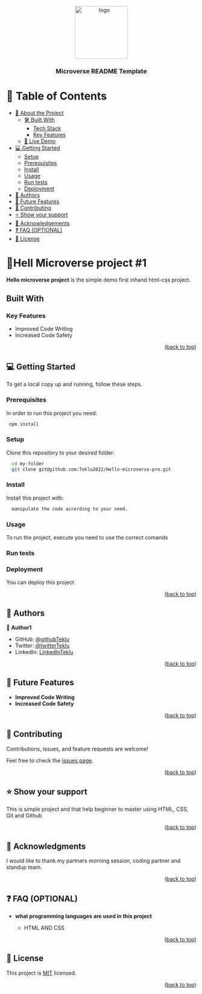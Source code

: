 <a name="readme-top"></a>

<!--
HOW TO USE:
This is an example of how you may give instructions on setting up your project locally.

Modify this file to match your project and remove sections that don't apply.

REQUIRED SECTIONS:
- Table of Contents
- About the Project
  - Built With
  - Live Demo
- Getting Started
- Authors
- Future Features
- Contributing
- Show your support
- Acknowledgements
- License

OPTIONAL SECTIONS:
- FAQ

After you're finished please remove all the comments and instructions!
-->

<div align="center">
  <img src="https://encrypted-tbn0.gstatic.com/images?q=tbn:ANd9GcTnVNs5thszyH3oyDuTr3rAJwQ3ukBknYz6wEuJlIt-Ow&s" alt="logo" width="140"  height="auto" />
  <br/>

  <h3><b>Microverse README Template</b></h3>

</div>

<!-- TABLE OF CONTENTS -->

# 📗 Table of Contents

- [📖 About the Project](#about-project)
  - [🛠 Built With](#built-with)
    - [Tech Stack](#tech-stack)
    - [Key Features](#key-features)
  - [🚀 Live Demo](#live-demo)
- [💻 Getting Started](#getting-started)
  - [Setup](#setup)
  - [Prerequisites](#prerequisites)
  - [Install](#install)
  - [Usage](#usage)
  - [Run tests](#run-tests)
  - [Deployment](#triangular_flag_on_post-deployment)
- [👥 Authors](#authors)
- [🔭 Future Features](#future-features)
- [🤝 Contributing](#contributing)
- [⭐️ Show your support](#support)
- [🙏 Acknowledgements](#acknowledgements)
- [❓ FAQ (OPTIONAL)](#faq)
- [📝 License](#license)

<!-- PROJECT DESCRIPTION -->

# 📖<a name="about-project">Hell Microverse project #1 </a>

**Hello microverse project** is the simple demo first inhand html-css project.

## Built With <a name="built-with"></a>

### Key Features <a name="key-features"></a>

- Improved Code Writing
- Increased Code Safety

<p align="right">(<a href="#readme-top">back to top</a>)</p>

## 💻 Getting Started <a name="getting-started"></a>

To get a local copy up and running, follow these steps.

### Prerequisites

In order to run this project you need:

```sh
 npm install
```

### Setup

Clone this repository to your desired folder:

```sh
  cd my-folder
  git clone git@github.com:Teklu2022/Hello-microverse-pro.git
```

### Install

Install this project with:

```sh
  manipulate the code according to your need.
```

### Usage

To run the project, execute you need to use the correct comands

### Run tests

### Deployment

You can deploy this project

<p align="right">(<a href="#readme-top">back to top</a>)</p>

## 👥 Authors <a name="authors"></a>

👤 **Author1**

- GitHub: [@githubTeklu](https://github.com/Teklu2022/Hello-microverse-pro)
- Twitter: [@twitterTeklu](https://twitter.com/addiseteklu?s=11&t=jY0lmYbCgs1DNJwHOr5qvA)
- LinkedIn: [LinkedInTeklu](https://www.linkedin.com/in/tekab-addise-897325227)

<p align="right">(<a href="#readme-top">back to top</a>)</p>

## 🔭 Future Features <a name="future-features"></a>

- **Improved Code Writing**
- **Increased Code Safety**

<p align="right">(<a href="#readme-top">back to top</a>)</p>

## 🤝 Contributing <a name="contributing"></a>

Contributions, issues, and feature requests are welcome!

Feel free to check the [issues page](../../issues/).

<p align="right">(<a href="#readme-top">back to top</a>)</p>

## ⭐️ Show your support <a name="support"></a>

This is simple project and that help beginner to master using HTML, CSS, Git and Github

<p align="right">(<a href="#readme-top">back to top</a>)</p>

## 🙏 Acknowledgments <a name="acknowledgements"></a>

I would like to thank my partners morning session, coding partner and standup team.

<p align="right">(<a href="#readme-top">back to top</a>)</p>

## ❓ FAQ (OPTIONAL) <a name="faq"></a>

- **what programming languages are used in this project**

  - HTML AND CSS

<p align="right">(<a href="#readme-top">back to top</a>)</p>

## 📝 License <a name="license"></a>

This project is [MIT](https://opensource.org/license/mit/) licensed.

<p align="right">(<a href="#readme-top">back to top</a>)</p>
